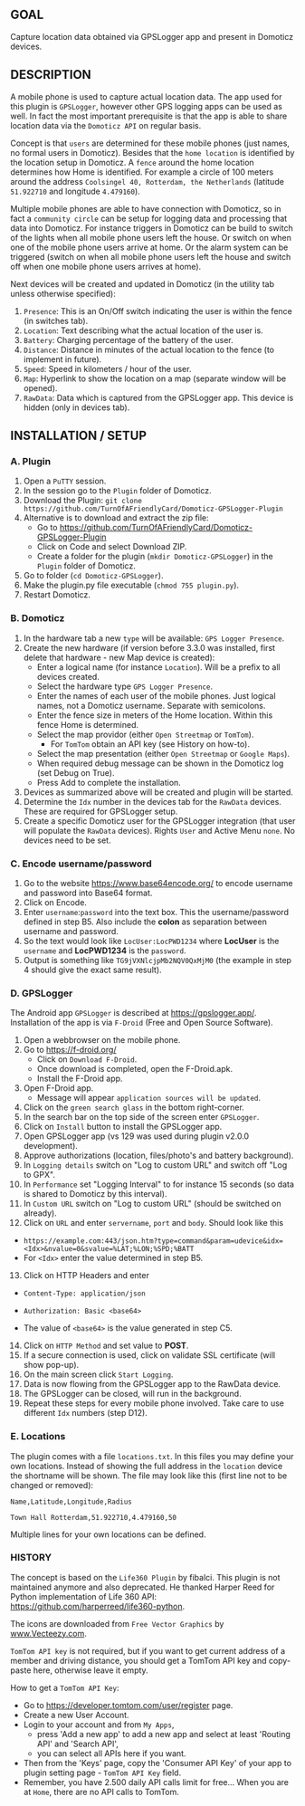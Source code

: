 ## GOAL
Capture location data obtained via GPSLogger app and present in Domoticz devices.

## DESCRIPTION
A mobile phone is used to capture actual location data. The app used for this plugin is `GPSLogger`,
however other GPS logging apps can be used as well. In fact the most important prerequisite is that the
app is able to share location data via the `Domoticz API` on regular basis.

Concept is that `users` are determined for these mobile phones (just names, no formal users in Domoticz).
Besides that the `home location` is identified by the location setup in Domoticz. A `fence` around the home
location determines how Home is identified. For example a circle of 100 meters around the address
`Coolsingel 40, Rotterdam, the Netherlands` (latitude `51.922710` and longitude `4.479160`).

Multiple mobile phones are able to have connection with Domoticz, so in fact a `community circle`
can be setup for logging data and processing that data into Domoticz. For instance triggers in Domoticz
can be build to switch of the lights when all mobile phone users left the house. Or switch on when one of the
mobile phone users arrive at home. Or the alarm system can be triggered (switch on when all mobile phone users
left the house and switch off when one mobile phone users arrives at home).

Next devices will be created and updated in Domoticz (in the utility tab unless otherwise specified):
1. `Presence`: This is an On/Off switch indicating the user is within the fence (in switches tab).
2. `Location`: Text describing what the actual location of the user is.
3. `Battery`:  Charging percentage of the battery of the user.
4. `Distance`: Distance in minutes of the actual location to the fence (to implement in future).
5. `Speed`:    Speed in kilometers / hour of the user.
6. `Map`:      Hyperlink to show the location on a map (separate window will be opened).
7. `RawData`:  Data which is captured from the GPSLogger app. This device is hidden (only in devices tab).

## INSTALLATION / SETUP
### A. Plugin
1. Open a `PuTTY` session.
2. In the session go to the `Plugin` folder of Domoticz.
3. Download the Plugin: `git clone https://github.com/TurnOfAFriendlyCard/Domoticz-GPSLogger-Plugin`
4. Alternative is to download and extract the zip file:
   - Go to https://github.com/TurnOfAFriendlyCard/Domoticz-GPSLogger-Plugin
   - Click on Code and select Download ZIP.
   - Create a folder for the plugin (`mkdir Domoticz-GPSLogger`) in the `Plugin` folder of Domoticz.
5. Go to folder (`cd Domoticz-GPSLogger`).
6. Make the plugin.py file executable (`chmod 755 plugin.py`).
7. Restart Domoticz.

### B. Domoticz
1. In the hardware tab a new `type` will be available: `GPS Logger Presence`.
2. Create the new hardware (if version before 3.3.0 was installed, first delete that hardware - new Map device is created):
   - Enter a logical name (for instance `Location`). Will be a prefix to all devices created.
   - Select the hardware type `GPS Logger Presence`.
   - Enter the names of each user of the mobile phones. Just logical names, not a Domoticz username. Separate with semicolons.
   - Enter the fence size in meters of the Home location. Within this fence Home is determined.
   - Select the map providor (either `Open Streetmap` or `TomTom`).
      - For `TomTom` obtain an API key (see History on how-to).
   - Select the map presentation (either `Open Streetmap` or `Google Maps`).
   - When required debug message can be shown in the Domoticz log (set Debug on True).
   - Press Add to complete the installation.
4. Devices as summarized above will be created and plugin will be started.
5. Determine the `Idx` number in the devices tab for the `RawData` devices. These are required for GPSLogger setup.
6. Create a specific Domoticz user for the GPSLogger integration (that user will populate the `RawData` devices). Rights `User` and Active Menu `none`. No devices need to be set.

### C. Encode username/password
1. Go to the website https://www.base64encode.org/ to encode username and password into Base64 format.
2. Click on Encode.
3. Enter `username`:`password` into the text box. This the username/password defined in step B5. Also include the **colon** as separation between username and password.
4. So the text would look like `LocUser:LocPWD1234` where **LocUser** is the `username` and **LocPWD1234** is the `password`.
5. Output is something like `TG9jVXNlcjpMb2NQV0QxMjM0` (the example in step 4 should give the exact same result).

### D. GPSLogger
The Android app `GPSLogger` is described at https://gpslogger.app/. Installation of the app is via `F-Droid` (Free and Open Source Software).
1. Open a webbrowser on the mobile phone.
2. Go to https://f-droid.org/
   - Click on `Download F-Droid`.
   - Once download is completed, open the F-Droid.apk.
   - Install the F-Droid app.
3. Open F-Droid app.
   - Message will appear `application sources will be updated`.
4. Click on the `green search glass` in the bottom right-corner.
5. In the search bar on the top side of the screen enter `GPSLogger`.
6. Click on `Install` button to install the GPSLogger app.
7. Open GPSLogger app (vs 129 was used during plugin v2.0.0 development).
8. Approve authorizations (location, files/photo's and battery background).
9. In `Logging details` switch on "Log to custom URL" and switch off "Log to GPX".
10. In `Performance` set "Logging Interval" to for instance 15 seconds (so data is shared to Domoticz by this interval).
11. In `Custom URL` switch on "Log to custom URL" (should be switched on already).
12. Click on `URL` and enter `servername`, `port` and `body`. Should look like this
   - `https://example.com:443/json.htm?type=command&param=udevice&idx=<Idx>&nvalue=0&svalue=%LAT;%LON;%SPD;%BATT`
   - For `<Idx>` enter the value determined in step B5.
13. Click on HTTP Headers and enter
 
   - `Content-Type: application/json`

   - `Authorization: Basic <base64>`

   - The value of `<base64>` is the value generated in step C5.
14. Click on `HTTP Method` and set value to **POST**.
15. If a secure connection is used, click on validate SSL certificate (will show pop-up).
16. On the main screen click `Start Logging`.
17. Data is now flowing from the GPSLogger app to the RawData device.
18. The GPSLogger can be closed, will run in the background.
19. Repeat these steps for every mobile phone involved. Take care to use different `Idx` numbers (step D12).

### E. Locations
The plugin comes with a file `locations.txt`. In this files you may define your own locations. Instead of showing the full address in the `location` device the shortname will be shown. The file may look like this (first line not to be changed or removed):

`Name,Latitude,Longitude,Radius`

`Town Hall Rotterdam,51.922710,4.479160,50`

Multiple lines for your own locations can be defined.

### HISTORY 
The concept is based on the `Life360 Plugin` by fibalci. This plugin is not maintained anymore and also deprecated.
He thanked Harper Reed for Python implementation of Life 360 API: https://github.com/harperreed/life360-python.

The icons are downloaded from `Free Vector Graphics` by www.Vecteezy.com.

`TomTom API key` is not required, but if you want to get current address of a member and driving distance,
you should get a TomTom API key and copy-paste here, otherwise leave it empty.

How to get a `TomTom API Key`:
- Go to https://developer.tomtom.com/user/register page.
- Create a new User Account.
- Login to your account and from `My Apps`,
   - press 'Add a new app' to add a new app and select at least 'Routing API' and 'Search API',
   - you can select all APIs here if you want.
- Then from the 'Keys' page, copy the 'Consumer API Key' of your app to plugin setting page - `TomTom API Key` field.
- Remember, you have 2.500 daily API calls limit for free... When you are at `Home`, there are no API calls to TomTom.
